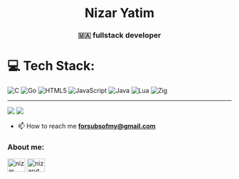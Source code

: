 <h1 align="center">Nizar Yatim</h1>
<h3 align="center">🇲🇦 fullstack developer</h3>

# 💻 Tech Stack:
![C](https://img.shields.io/badge/c-%2300599C.svg?style=for-the-badge&logo=c&logoColor=white) ![Go](https://img.shields.io/badge/go-%2300ADD8.svg?style=for-the-badge&logo=go&logoColor=white) ![HTML5](https://img.shields.io/badge/html5-%23E34F26.svg?style=for-the-badge&logo=html5&logoColor=white) ![JavaScript](https://img.shields.io/badge/javascript-%23323330.svg?style=for-the-badge&logo=javascript&logoColor=%23F7DF1E) ![Java](https://img.shields.io/badge/java-%23ED8B00.svg?style=for-the-badge&logo=openjdk&logoColor=white) ![Lua](https://img.shields.io/badge/lua-%232C2D72.svg?style=for-the-badge&logo=lua&logoColor=white) ![Zig](https://img.shields.io/badge/Zig-%23F7A41D.svg?style=for-the-badge&logo=zig&logoColor=white)

---
![](https://github-readme-stats.vercel.app/api/top-langs/?username=Nizarll&theme=dark&hide_border=false&include_all_commits=false&count_private=false&layout=compact)
![](https://github-readme-streak-stats.herokuapp.com/?user=Nizarll&theme=dark&hide_border=false)<br/>
<!-- Proudly created with GPRM ( https://gprm.itsvg.in ) -->
- 📫 How to reach me **forsubsofmy@gmail.com**

<h3 align="left">About me:</h3>
<p align="left">
<a href="https://www.youtube.com/c/nizar" target="blank"><img align="center" src="https://raw.githubusercontent.com/rahuldkjain/github-profile-readme-generator/master/src/images/icons/Social/youtube.svg" alt="nizar" height="30" width="40" /></a>
<a href="https://discord.gg/nizaryt." target="blank"><img align="center" src="https://raw.githubusercontent.com/rahuldkjain/github-profile-readme-generator/master/src/images/icons/Social/discord.svg" alt="nizaryt." height="30" width="40" /></a>
</p>
